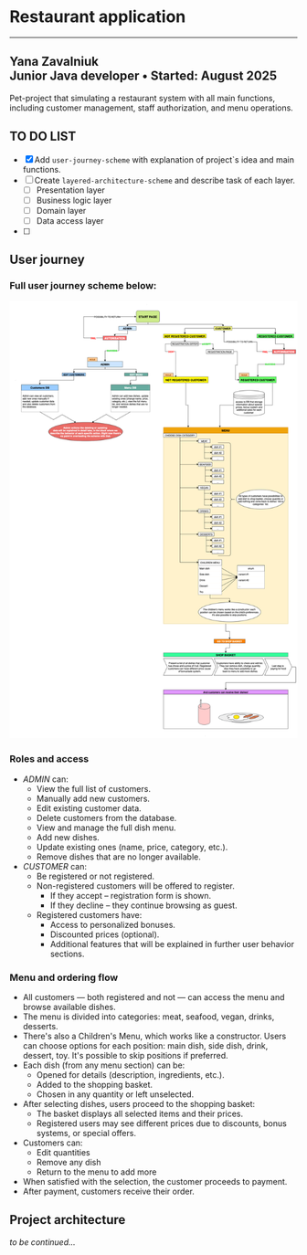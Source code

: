 # Restaurant application 

---
**Yana Zavalniuk**  
Junior Java developer • Started: August 2025
---

Pet-project that simulating a restaurant system with all main functions, 
including customer management, staff authorization, and menu operations.

## TO DO LIST
- [x] Add `user-journey-scheme` with explanation of project`s idea and 
main functions.
- [ ] Create `layered-architecture-scheme` and describe task of each layer.
  - [ ] Presentation layer
  - [ ] Business logic layer
  - [ ] Domain layer
  - [ ] Data access layer
- [ ] 

## User journey
### Full user journey scheme below:
![Customer Flow](./images/user-journey-scheme.png)

### Roles and access
- *ADMIN* can:
  - View the full list of customers.
  - Manually add new customers.
  - Edit existing customer data.
  - Delete customers from the database.
  - View and manage the full dish menu.
  - Add new dishes.
  - Update existing ones (name, price, category, etc.).
  - Remove dishes that are no longer available.
- *CUSTOMER* can:
  - Be registered or not registered.
  - Non-registered customers will be offered to register.
    - If they accept – registration form is shown.
    - If they decline – they continue browsing as guest.
  - Registered customers have:
    - Access to personalized bonuses.
    - Discounted prices (optional).
    - Additional features that will be explained in further user behavior sections.

### Menu and ordering flow
- All customers — both registered and not — can access the menu and browse available dishes.
- The menu is divided into categories: meat, seafood, vegan, drinks, desserts.
- There's also a Children's Menu, which works like a constructor. Users can choose options 
for each position: main dish, side dish, drink, dessert, toy. It's possible to skip positions if preferred.
- Each dish (from any menu section) can be:
  - Opened for details (description, ingredients, etc.).
  - Added to the shopping basket.
  - Chosen in any quantity or left unselected.
- After selecting dishes, users proceed to the shopping basket:
  - The basket displays all selected items and their prices.
  - Registered users may see different prices due to discounts, 
  bonus systems, or special offers.
- Customers can:
  - Edit quantities
  - Remove any dish
  - Return to the menu to add more
- When satisfied with the selection, the customer proceeds to payment.
- After payment, customers receive their order.

## Project architecture 
*to be continued...*